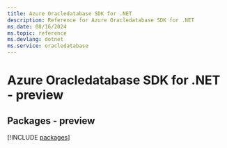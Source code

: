 ```yaml
---
title: Azure Oracledatabase SDK for .NET
description: Reference for Azure Oracledatabase SDK for .NET
ms.date: 08/16/2024
ms.topic: reference
ms.devlang: dotnet
ms.service: oracledatabase
---
```

# Azure Oracledatabase SDK for .NET - preview
## Packages - preview
[!INCLUDE [packages](oracledatabase-index.md)]